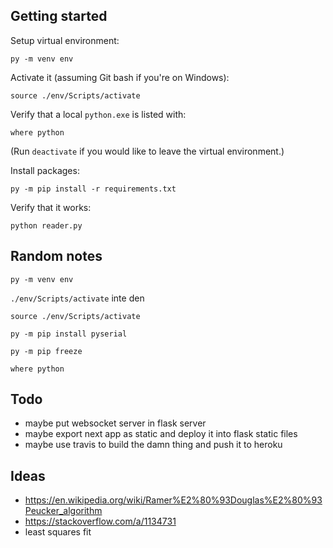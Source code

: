 ## Getting started

Setup virtual environment:

```
py -m venv env
```

Activate it (assuming Git bash if you're on Windows):

```
source ./env/Scripts/activate
```

Verify that a local `python.exe` is listed with:

```
where python
```

(Run `deactivate` if you would like to leave the virtual environment.)

Install packages:

```
py -m pip install -r requirements.txt
```

Verify that it works:

```
python reader.py
```

## Random notes

`py -m venv env`

`./env/Scripts/activate` inte den

`source ./env/Scripts/activate`

`py -m pip install pyserial`

`py -m pip freeze`

`where python`

## Todo

- maybe put websocket server in flask server
- maybe export next app as static and deploy it into flask static files
- maybe use travis to build the damn thing and push it to heroku

## Ideas

- https://en.wikipedia.org/wiki/Ramer%E2%80%93Douglas%E2%80%93Peucker_algorithm
- https://stackoverflow.com/a/1134731
- least squares fit
